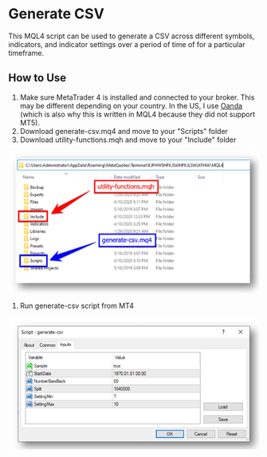 # Generate CSV
This MQL4 script can be used to generate a CSV across different symbols, indicators, and indicator settings over a period of time of for a particular timeframe.

## How to Use
1. Make sure MetaTrader 4 is installed and connected to your broker.  This may be different depending on your country.  In the US, I use [Oanda](https://www.oanda.com/us-en/trading/platforms/metatrader-4/) (which is also why this is written in MQL4 because they did not support MT5).
1. Download generate-csv.mq4 and move to your "Scripts" folder
1. Download utility-functions.mqh and move to your "Include" folder

![Install](/images/mql-install.png)

1. Run generate-csv script from MT4

![Input](/images/mql-input.png)
